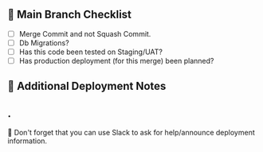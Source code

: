 ## 📝 Main Branch Checklist
- [ ] Merge Commit and not Squash Commit.
- [ ] Db Migrations?
- [ ] Has this code been tested on Staging/UAT?
- [ ] Has production deployment (for this merge) been planned?

## 🤔 Additional Deployment Notes
.
---
📣 Don't forget that you can use Slack to ask for help/announce deployment information.
